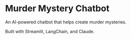 # Murder Mystery Chatbot

An AI-powered chatbot that helps create murder mysteries.

Built with Streamlit, LangChain, and Claude.

